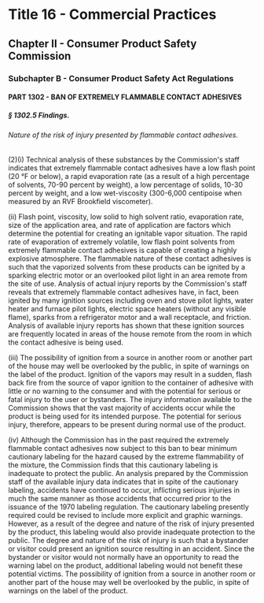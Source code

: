 
# Title 16 - Commercial Practices
## Chapter II - Consumer Product Safety Commission
### Subchapter B - Consumer Product Safety Act Regulations
#### PART 1302 - BAN OF EXTREMELY FLAMMABLE CONTACT ADHESIVES
##### § 1302.5 Findings.
###### Nature of the risk of injury presented by flammable contact adhesives.

(2)(i) Technical analysis of these substances by the Commission's staff indicates that extremely flammable contact adhesives have a low flash point (20 &#xB0;F or below), a rapid evaporation rate (as a result of a high percentage of solvents, 70-90 percent by weight), a low percentage of solids, 10-30 percent by weight, and a low wet-viscosity (300-6,000 centipoise when measured by an RVF Brookfield viscometer).

(ii) Flash point, viscosity, low solid to high solvent ratio, evaporation rate, size of the application area, and rate of application are factors which determine the potential for creating an ignitable vapor situation. The rapid rate of evaporation of extremely volatile, low flash point solvents from extremely flammable contact adhesives is capable of creating a highly explosive atmosphere. The flammable nature of these contact adhesives is such that the vaporized solvents from these products can be ignited by a sparking electric motor or an overlooked pilot light in an area remote from the site of use. Analysis of actual injury reports by the Commission's staff reveals that extremely flammable contact adhesives have, in fact, been ignited by many ignition sources including oven and stove pilot lights, water heater and furnace pilot lights, electric space heaters (without any visible flame), sparks from a refrigerator motor and a wall receptacle, and friction. Analysis of available injury reports has shown that these ignition sources are frequently located in areas of the house remote from the room in which the contact adhesive is being used.

(iii) The possibility of ignition from a source in another room or another part of the house may well be overlooked by the public, in spite of warnings on the label of the product. Ignition of the vapors may result in a sudden, flash back fire from the source of vapor ignition to the container of adhesive with little or no warning to the consumer and with the potential for serious or fatal injury to the user or bystanders. The injury information available to the Commission shows that the vast majority of accidents occur while the product is being used for its intended purpose. The potential for serious injury, therefore, appears to be present during normal use of the product.

(iv) Although the Commission has in the past required the extremely flammable contact adhesives now subject to this ban to bear minimum cautionary labeling for the hazard caused by the extreme flammability of the mixture, the Commission finds that this cautionary labeling is inadequate to protect the public. An analysis prepared by the Commission staff of the available injury data indicates that in spite of the cautionary labeling, accidents have continued to occur, inflicting serious injuries in much the same manner as those accidents that occurred prior to the issuance of the 1970 labeling regulation. The cautionary labeling presently required could be revised to include more explicit and graphic warnings. However, as a result of the degree and nature of the risk of injury presented by the product, this labeling would also provide inadequate protection to the public. The degree and nature of the risk of injury is such that a bystander or visitor could present an ignition source resulting in an accident. Since the bystander or visitor would not normally have an opportunity to read the warning label on the product, additional labeling would not benefit these potential victims. The possibility of ignition from a source in another room or another part of the house may well be overlooked by the public, in spite of warnings on the label of the product.
